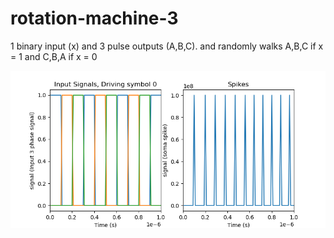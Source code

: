 # rotation-machine-3
1 binary input (x) and 3 pulse outputs (A,B,C). and randomly walks A,B,C if x = 1  and C,B,A if x = 0

![Image of 3 Channels](https://github.com/kariefury/rotation-machine-3/blob/main/fig/input_signals_driving_symbol0.png)
